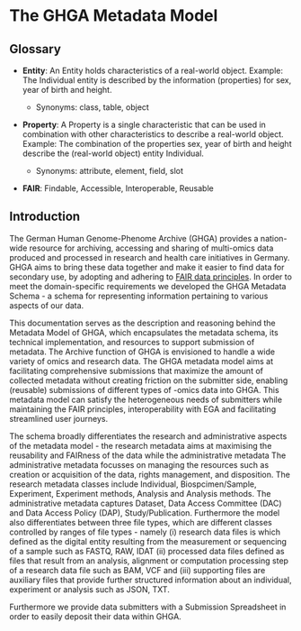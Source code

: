 # The GHGA Metadata Model
## **Glossary**
- **Entity**: An Entity holds characteristics of a real-world object. Example: The Individual entity is described by the information (properties) for sex, year of birth and height.

    - Synonyms: class, table, object

- **Property**: A Property is a single characteristic that can be used in combination with other characteristics to describe a real-world object. Example: The combination of the properties sex, year of birth and height describe the (real-world object) entity Individual.

    - Synonyms: attribute, element, field, slot

- **FAIR**: Findable, Accessible, Interoperable, Reusable

## **Introduction**
The German Human Genome-Phenome Archive (GHGA) provides a nation-wide resource for archiving, accessing and sharing of multi-omics data produced and processed in research and health care initiatives in Germany. GHGA aims to bring these data together and make it easier to find data for secondary use, by adopting and adhering to [FAIR data principles](https://doi.org/10.1038/sdata.2016.18). In order to meet the domain-specific requirements we developed the GHGA Metadata Schema - a schema for representing information pertaining to various aspects of our data.

This documentation serves as the description and reasoning behind the Metadata Model of GHGA, which encapsulates the metadata schema, its technical implementation, and resources to support submission of metadata. The Archive function of GHGA is envisioned to handle a wide variety of omics and research data. The GHGA metadata model aims at facilitating  comprehensive submissions that maximize the amount of collected metadata without creating friction on the submitter side, enabling (reusable) submissions of different types of -omics data into GHGA. This metadata model can satisfy the heterogeneous needs of submitters while maintaining the FAIR principles, interoperability with EGA and facilitating streamlined user journeys.

The schema broadly differentiates the research and administrative aspects of the metadata model - the research metadata aims at maximising the reusability and FAIRness of the data while the administrative metadata The administrative metadata focusses on managing the resources such as creation or acquisition of the data, rights management, and disposition. The research metadata classes include Individual, Biospcimen/Sample, Experiment, Experiment methods, Analysis and Analysis methods. The administrative metadata captures Dataset, Data Access Committee (DAC) and Data Access Policy (DAP), Study/Publication.  Furthermore the model also differentiates between three file types, which are different classes controlled by ranges of file types - namely (i) research data files is which defined as the digital entity resulting from the measurement or sequencing of a sample such as FASTQ, RAW, IDAT (ii) processed data files defined as files that result from an analysis, alignment or computation processing step of a research data file such as BAM, VCF and (iii) supporting files are auxiliary files that provide further structured information about an individual, experiment or analysis such as JSON, TXT.

Furthermore we provide data submitters with a Submission Spreadsheet in order to easily deposit their data within GHGA.